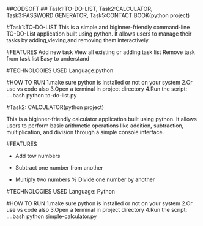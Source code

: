 ##CODSOFT ## Task1:TO-DO-LIST, Task2:CALCULATOR, Task3:PASSWORD GENERATOR, Task5:CONTACT BOOK(python project)

#Task1:TO-DO-LIST
This is a simple and biginner-friendly command-line TO-DO-List application built using python.
It allows users to manage their tasks by adding,vieving,and removing them interactively.

#FEATURES
Add new task
View all existing or adding task list
Remove task from task list
Easy to understand

#TECHNOLOGIES USED
Language:python

#HOW TO RUN
1.make sure python is installed or not on your system
2.Or use vs code also
3.Open a terminal in project directory
4.Run the script:
....bash
python to-do-list.py 


#Task2: CALCULATOR(python project)

This is a biginner-friendly calculator application built using python.
It allows users to perform basic arithmetic operations like addition, subtraction, multiplication, and division  through a simple console interface.

#FEATURES
+ Add tow numbers 
- Subtract one number from another 
* Multiply two numbers
% Divide one number by another

#TECHNOLOGIES USED
Language: Python

#HOW TO RUN
1.make sure python is installed or not on your system
2.Or use vs code also
3.Open a terminal in project directory
4.Run the script:
....bash
python simple-calculator.py 

